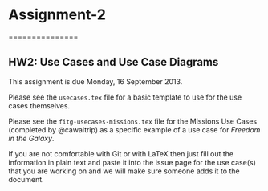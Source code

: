 # Assignment-2
===============
## HW2: Use Cases and Use Case Diagrams
This assignment is due Monday, 16 September 2013.

Please see the `usecases.tex` file for a basic template to use for the use cases
themselves.

Please see the `fitg-usecases-missions.tex` file for the Missions Use Cases (completed by @cawaltrip) as a specific example of a use case for *Freedom in the Galaxy*.

If you are not comfortable with Git or with LaTeX then just fill
out the information in plain text and paste it into the issue page for the
use case(s) that you are working on and we will make sure someone adds it to
the document.